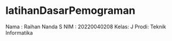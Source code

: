 # latihanDasarPemograman
Nama : Raihan Nanda S
NIM  : 20220040208
Kelas: J
Prodi: Teknik Informatika

